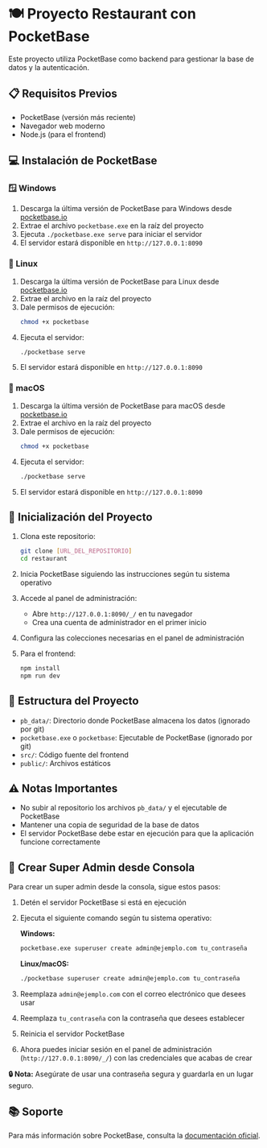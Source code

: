 # 🍽️ Proyecto Restaurant con PocketBase

Este proyecto utiliza PocketBase como backend para gestionar la base de datos y la autenticación.

## 📋 Requisitos Previos

- PocketBase (versión más reciente)
- Navegador web moderno
- Node.js (para el frontend)

## 💻 Instalación de PocketBase

### 🪟 Windows
1. Descarga la última versión de PocketBase para Windows desde [pocketbase.io](https://pocketbase.io/docs/)
2. Extrae el archivo `pocketbase.exe` en la raíz del proyecto
3. Ejecuta `./pocketbase.exe serve` para iniciar el servidor
4. El servidor estará disponible en `http://127.0.0.1:8090`

### 🐧 Linux
1. Descarga la última versión de PocketBase para Linux desde [pocketbase.io](https://pocketbase.io/docs/)
2. Extrae el archivo en la raíz del proyecto
3. Dale permisos de ejecución:
   ```bash
   chmod +x pocketbase
   ```
4. Ejecuta el servidor:
   ```bash
   ./pocketbase serve
   ```
5. El servidor estará disponible en `http://127.0.0.1:8090`

### 🍎 macOS
1. Descarga la última versión de PocketBase para macOS desde [pocketbase.io](https://pocketbase.io/docs/)
2. Extrae el archivo en la raíz del proyecto
3. Dale permisos de ejecución:
   ```bash
   chmod +x pocketbase
   ```
4. Ejecuta el servidor:
   ```bash
   ./pocketbase serve
   ```
5. El servidor estará disponible en `http://127.0.0.1:8090`

## 🚀 Inicialización del Proyecto

1. Clona este repositorio:
   ```bash
   git clone [URL_DEL_REPOSITORIO]
   cd restaurant
   ```

2. Inicia PocketBase siguiendo las instrucciones según tu sistema operativo

3. Accede al panel de administración:
   - Abre `http://127.0.0.1:8090/_/` en tu navegador
   - Crea una cuenta de administrador en el primer inicio

4. Configura las colecciones necesarias en el panel de administración

5. Para el frontend:
   ```bash
   npm install
   npm run dev
   ```

## 📁 Estructura del Proyecto

- `pb_data/`: Directorio donde PocketBase almacena los datos (ignorado por git)
- `pocketbase.exe` o `pocketbase`: Ejecutable de PocketBase (ignorado por git)
- `src/`: Código fuente del frontend
- `public/`: Archivos estáticos

## ⚠️ Notas Importantes

- No subir al repositorio los archivos `pb_data/` y el ejecutable de PocketBase
- Mantener una copia de seguridad de la base de datos
- El servidor PocketBase debe estar en ejecución para que la aplicación funcione correctamente

## 👑 Crear Super Admin desde Consola

Para crear un super admin desde la consola, sigue estos pasos:

1. Detén el servidor PocketBase si está en ejecución

2. Ejecuta el siguiente comando según tu sistema operativo:

   **Windows:**
   ```bash
   pocketbase.exe superuser create admin@ejemplo.com tu_contraseña
   ```

   **Linux/macOS:**
   ```bash
   ./pocketbase superuser create admin@ejemplo.com tu_contraseña
   ```

3. Reemplaza `admin@ejemplo.com` con el correo electrónico que desees usar
4. Reemplaza `tu_contraseña` con la contraseña que desees establecer

5. Reinicia el servidor PocketBase

6. Ahora puedes iniciar sesión en el panel de administración (`http://127.0.0.1:8090/_/`) con las credenciales que acabas de crear

**🔒 Nota:** Asegúrate de usar una contraseña segura y guardarla en un lugar seguro.

## 📚 Soporte

Para más información sobre PocketBase, consulta la [documentación oficial](https://pocketbase.io/docs/).
